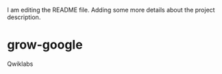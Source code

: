 I am editing the README file. Adding some more details about the project description.

# grow-google
Qwiklabs
